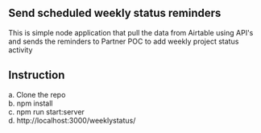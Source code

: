 ## Send scheduled weekly status reminders

This is simple node application that pull the data from Airtable using API's and sends the reminders to Partner POC to add weekly project status activity

## Instruction
a. Clone the repo<br/>
b. npm install<br/>
c. npm run start:server<br/>
d. http://localhost:3000/weeklystatus/